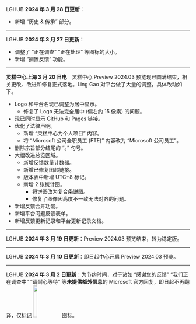 LGHUB **2024 年 3 月 28 日更新**：

- 新增 “历史 & 传承” 部分。

---

LGHUB **2024 年 3 月 27 日更新**：

- 调整了 “正在调查” “正在处理” 等图标的大小。
- 新增 “搁置反馈” 功能。

---

**灵糕中心上海 3 月 20 日电**&emsp;灵糕中心 Preview 2024.03 预览现已圆满结束，相关更改、改进和修复正式落地。Ling Gao 对平台做了大量的调整，具体改动如下。

- Logo 和平台名现已调整为居中显示。
  - 修复了 Logo 无法完全居中 (偏右约 15 像素) 的问题。
- 现已同时显示 GitHub 和 Pages 链接。
- 优化了法律声明。
  - 新增 “灵糕中心为个人项目” 内容。
  - 将 “Microsoft 公司全职员工 (FTE)” 内容改为 “Microsoft 公司员工”。
- 删除宗旨部分结尾的 “。” 句号。
- 大幅改进总览区域。
  - 新增反馈数量计数器。
  - 新增已修复图超链接。
  - 版本表中新增 UTC+8 标记。
  - 新增 2 张统计图。
    - 将饼图改为复合条饼图。
    - 修复了图像因高度不一致无法对齐的问题。
- 新增反馈合并功能。
- 新增平台问题反馈表单。
- 新增反馈更新记录和平台更新记录文档。

---

LGHUB **2024 年 3 月 19 日更新**：Preview 2024.03 预览结束，转为稳定版。

---

LGHUB **2024 年 3 月 10 日更新**：即日起中心开启 Preview 2024.03 预览。

---

LGHUB **2024 年 3 月 2 日更新**：为节约时间，对于诸如 “感谢您的反馈” “我们正在调查中” “请耐心等待” 等**未提供额外信息**的 Microsoft 官方回复，即日起不再翻译，仅标记 <img src="https://github.com/Lingggao/LGHUB/blob/main/Images/M.png?raw=true" width = "15%" /> 图标。